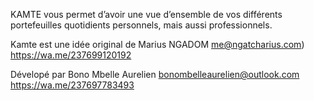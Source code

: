 KAMTE vous permet d’avoir une vue d’ensemble de vos différents portefeuilles quotidients personnels, mais aussi professionnels.

 Kamte est une idée original de Marius NGADOM 
 me@ngatcharius.com) 
 https://wa.me/237699120192

 Dévelopé par Bono Mbelle Aurelien 
 bonombelleaurelien@outlook.com  
  https://wa.me/237697783493
